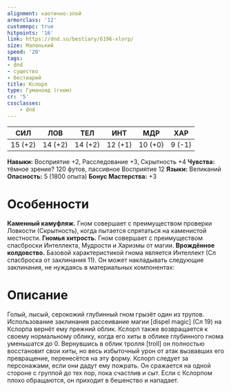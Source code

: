 ```yaml
---
alignment: хаотично-злой
armorclass: '12'
customnpc: true
hitpoints: '16'
link: https://dnd.su/bestiary/6196-xlorp/
size: Маленький
speed: '20'
tags:
- dnd
- существо
- бестиарий
title: Кслорп
type: Гуманоид (гном)
cr: '5'
cssclasses:
    - dnd
---
```



| СИЛ | ЛОВ | ТЕЛ | ИНТ | МДР | ХАР |
|---|---|---|---|---|---|
| 15 (+2) | 14 (+2) | 14 (+2) | 12 (+1) | 10 (+0) | 9 (-1) |
**Навыки:** Восприятие +2, Расследование +3, Скрытность +4
**Чувства:** тёмное зрение? 120 футов, пассивное Восприятие 12
**Языки:** Великаний
**Опасность:** 5 (1800 опыта)
**Бонус Мастерства:** +3


# Особенности
**Каменный камуфляж.** Гном совершает с преимуществом проверки Ловкости (Скрытность), когда пытается спрятаться на каменистой местности.
**Гномья хитрость.** Гном совершает с преимуществом спасброски Интеллекта, Мудрости и Харизмы от магии.
**Врождённое колдовство.** Базовой характеристикой гнома является Интеллект (Сл спасброска от заклинания 11). Он может накладывать следующие заклинания, не нуждаясь в материальных компонентах:




# Описание
Голый, лысый, серокожий глубинный гном грызёт один из трупов. Использование заклинания рассеивание магии [dispel magic] (Сл 19) на Кслорпа вернёт ему прежний облик. Кслорп также возвращается к своему нормальному облику, когда его хиты в облике глубинного гнома уменьшатся до 0. Вернувшись в облик тролля [troll] он полностью восстановит свои хиты, но весь избыточный урон от атак вызвавших его превращение, перенесётся на эту форму. Кслорп следует за персонажами, если они дадут ему пожрать. Он сражается на одной стороне с группой до тех пор, пока счастлив и сыт. Если с Кслорпом плохо обращаются, он приходит в бешенство и нападает.